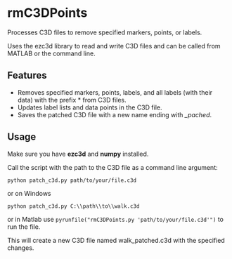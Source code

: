 # rmC3DPoints
Processes C3D files to remove specified markers, points, or labels.

Uses the ezc3d library to read and write C3D files and can be called from MATLAB or the command line.

## Features
 - Removes specified markers, points, labels, and all labels (with their data) with the prefix * from C3D files.
 - Updates label lists and data points in the C3D file.
 - Saves the patched C3D file with a new name ending with *_pached*.

## Usage
Make sure you have **ezc3d** and **numpy** installed.

Call the script with the path to the C3D file as a command line argument:

```
python patch_c3d.py path/to/your/file.c3d
```
or on Windows
```
python patch_c3d.py C:\\path\\to\\walk.c3d
```
or in Matlab use ``pyrunfile("rmC3DPoints.py 'path/to/your/file.c3d'")`` to run the file.

This will create a new C3D file named walk_patched.c3d with the specified changes.
